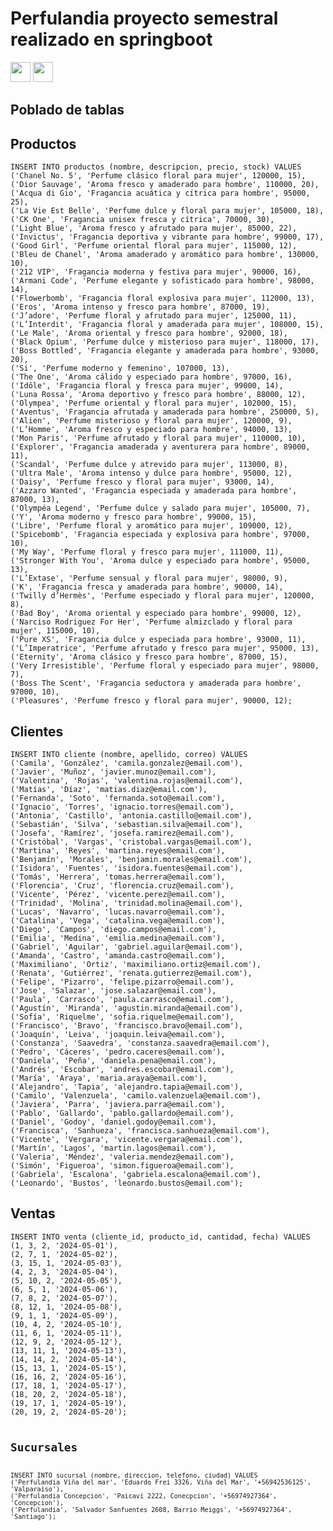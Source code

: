 <h1>Perfulandia proyecto semestral realizado en springboot</h1> 
<div>
<img width ='32px' src ='https://raw.githubusercontent.com/rahulbanerjee26/githubAboutMeGenerator/main/icons/spring.svg'> </a>
<img width ='32px' src ='https://raw.githubusercontent.com/rahulbanerjee26/githubAboutMeGenerator/main/icons/postman.svg'> </a>
</div>

<h2>Poblado de tablas</h2>

<h2>Productos</h2>
<code>INSERT INTO productos (nombre, descripcion, precio, stock) VALUES
('Chanel No. 5', 'Perfume clásico floral para mujer', 120000, 15),
('Dior Sauvage', 'Aroma fresco y amaderado para hombre', 110000, 20),
('Acqua di Gio', 'Fragancia acuática y cítrica para hombre', 95000, 25),
('La Vie Est Belle', 'Perfume dulce y floral para mujer', 105000, 18),
('CK One', 'Fragancia unisex fresca y cítrica', 70000, 30),
('Light Blue', 'Aroma fresco y afrutado para mujer', 85000, 22),
('Invictus', 'Fragancia deportiva y vibrante para hombre', 99000, 17),
('Good Girl', 'Perfume oriental floral para mujer', 115000, 12),
('Bleu de Chanel', 'Aroma amaderado y aromático para hombre', 130000, 10),
('212 VIP', 'Fragancia moderna y festiva para mujer', 90000, 16),
('Armani Code', 'Perfume elegante y sofisticado para hombre', 98000, 14),
('Flowerbomb', 'Fragancia floral explosiva para mujer', 112000, 13),
('Eros', 'Aroma intenso y fresco para hombre', 87000, 19),
('J’adore', 'Perfume floral y afrutado para mujer', 125000, 11),
('L’Interdit', 'Fragancia floral y amaderada para mujer', 108000, 15),
('Le Male', 'Aroma oriental y fresco para hombre', 92000, 18),
('Black Opium', 'Perfume dulce y misterioso para mujer', 118000, 17),
('Boss Bottled', 'Fragancia elegante y amaderada para hombre', 93000, 20),
('Si', 'Perfume moderno y femenino', 107000, 13),
('The One', 'Aroma cálido y especiado para hombre', 97000, 16),
('Idôle', 'Fragancia floral y fresca para mujer', 99000, 14),
('Luna Rossa', 'Aroma deportivo y fresco para hombre', 88000, 12),
('Olympea', 'Perfume oriental y floral para mujer', 102000, 15),
('Aventus', 'Fragancia afrutada y amaderada para hombre', 250000, 5),
('Alien', 'Perfume misterioso y floral para mujer', 120000, 9),
('L’Homme', 'Aroma fresco y especiado para hombre', 94000, 13),
('Mon Paris', 'Perfume afrutado y floral para mujer', 110000, 10),
('Explorer', 'Fragancia amaderada y aventurera para hombre', 89000, 11),
('Scandal', 'Perfume dulce y atrevido para mujer', 113000, 8),
('Ultra Male', 'Aroma intenso y dulce para hombre', 95000, 12),
('Daisy', 'Perfume fresco y floral para mujer', 93000, 14),
('Azzaro Wanted', 'Fragancia especiada y amaderada para hombre', 87000, 13),
('Olympéa Legend', 'Perfume dulce y salado para mujer', 105000, 7),
('Y', 'Aroma moderno y fresco para hombre', 99000, 15),
('Libre', 'Perfume floral y aromático para mujer', 109000, 12),
('Spicebomb', 'Fragancia especiada y explosiva para hombre', 97000, 10),
('My Way', 'Perfume floral y fresco para mujer', 111000, 11),
('Stronger With You', 'Aroma dulce y especiado para hombre', 95000, 13),
('L’Extase', 'Perfume sensual y floral para mujer', 98000, 9),
('K', 'Fragancia fresca y amaderada para hombre', 90000, 14),
('Twilly d’Hermès', 'Perfume especiado y floral para mujer', 120000, 8),
('Bad Boy', 'Aroma oriental y especiado para hombre', 99000, 12),
('Narciso Rodriguez For Her', 'Perfume almizclado y floral para mujer', 115000, 10),
('Pure XS', 'Fragancia dulce y especiada para hombre', 93000, 11),
('L’Imperatrice', 'Perfume afrutado y fresco para mujer', 95000, 13),
('Eternity', 'Aroma clásico y fresco para hombre', 87000, 15),
('Very Irresistible', 'Perfume floral y especiado para mujer', 98000, 7),
('Boss The Scent', 'Fragancia seductora y amaderada para hombre', 97000, 10),
('Pleasures', 'Perfume fresco y floral para mujer', 90000, 12);</code>

<h2>Clientes</h2>
<code>INSERT INTO cliente (nombre, apellido, correo) VALUES
('Camila', 'González', 'camila.gonzalez@email.com'),
('Javier', 'Muñoz', 'javier.munoz@email.com'),
('Valentina', 'Rojas', 'valentina.rojas@email.com'),
('Matías', 'Díaz', 'matias.diaz@email.com'),
('Fernanda', 'Soto', 'fernanda.soto@email.com'),
('Ignacio', 'Torres', 'ignacio.torres@email.com'),
('Antonia', 'Castillo', 'antonia.castillo@email.com'),
('Sebastián', 'Silva', 'sebastian.silva@email.com'),
('Josefa', 'Ramírez', 'josefa.ramirez@email.com'),
('Cristóbal', 'Vargas', 'cristobal.vargas@email.com'),
('Martina', 'Reyes', 'martina.reyes@email.com'),
('Benjamín', 'Morales', 'benjamin.morales@email.com'),
('Isidora', 'Fuentes', 'isidora.fuentes@email.com'),
('Tomás', 'Herrera', 'tomas.herrera@email.com'),
('Florencia', 'Cruz', 'florencia.cruz@email.com'),
('Vicente', 'Pérez', 'vicente.perez@email.com'),
('Trinidad', 'Molina', 'trinidad.molina@email.com'),
('Lucas', 'Navarro', 'lucas.navarro@email.com'),
('Catalina', 'Vega', 'catalina.vega@email.com'),
('Diego', 'Campos', 'diego.campos@email.com'),
('Emilia', 'Medina', 'emilia.medina@email.com'),
('Gabriel', 'Aguilar', 'gabriel.aguilar@email.com'),
('Amanda', 'Castro', 'amanda.castro@email.com'),
('Maximiliano', 'Ortiz', 'maximiliano.ortiz@email.com'),
('Renata', 'Gutiérrez', 'renata.gutierrez@email.com'),
('Felipe', 'Pizarro', 'felipe.pizarro@email.com'),
('Jose', 'Salazar', 'jose.salazar@email.com'),
('Paula', 'Carrasco', 'paula.carrasco@email.com'),
('Agustín', 'Miranda', 'agustin.miranda@email.com'),
('Sofía', 'Riquelme', 'sofia.riquelme@email.com'),
('Francisco', 'Bravo', 'francisco.bravo@email.com'),
('Joaquín', 'Leiva', 'joaquin.leiva@email.com'),
('Constanza', 'Saavedra', 'constanza.saavedra@email.com'),
('Pedro', 'Cáceres', 'pedro.caceres@email.com'),
('Daniela', 'Peña', 'daniela.pena@email.com'),
('Andrés', 'Escobar', 'andres.escobar@email.com'),
('María', 'Araya', 'maria.araya@email.com'),
('Alejandro', 'Tapia', 'alejandro.tapia@email.com'),
('Camilo', 'Valenzuela', 'camilo.valenzuela@email.com'),
('Javiera', 'Parra', 'javiera.parra@email.com'),
('Pablo', 'Gallardo', 'pablo.gallardo@email.com'),
('Daniel', 'Godoy', 'daniel.godoy@email.com'),
('Francisca', 'Sanhueza', 'francisca.sanhueza@email.com'),
('Vicente', 'Vergara', 'vicente.vergara@email.com'),
('Martín', 'Lagos', 'martin.lagos@email.com'),
('Valeria', 'Méndez', 'valeria.mendez@email.com'),
('Simón', 'Figueroa', 'simon.figueroa@email.com'),
('Gabriela', 'Escalona', 'gabriela.escalona@email.com'),
('Leonardo', 'Bustos', 'leonardo.bustos@email.com');</code>

<h2>Ventas</h2>
<code>INSERT INTO venta (cliente_id, producto_id, cantidad, fecha) VALUES
(1, 3, 2, '2024-05-01'),
(2, 7, 1, '2024-05-02'),
(3, 15, 1, '2024-05-03'),
(4, 2, 3, '2024-05-04'),
(5, 10, 2, '2024-05-05'),
(6, 5, 1, '2024-05-06'),
(7, 8, 2, '2024-05-07'),
(8, 12, 1, '2024-05-08'),
(9, 1, 1, '2024-05-09'),
(10, 4, 2, '2024-05-10'),
(11, 6, 1, '2024-05-11'),
(12, 9, 2, '2024-05-12'),
(13, 11, 1, '2024-05-13'),
(14, 14, 2, '2024-05-14'),
(15, 13, 1, '2024-05-15'),
(16, 16, 2, '2024-05-16'),
(17, 18, 1, '2024-05-17'),
(18, 20, 2, '2024-05-18'),
(19, 17, 1, '2024-05-19'),
(20, 19, 2, '2024-05-20');

<h2>Sucursales</h2>
<code>INSERT INTO sucursal (nombre, direccion, telefono, ciudad) VALUES
('Perfulandia Viña del mar', 'Eduardo Frei 3326, Viña del Mar', '+56942536125', 'Valparaíso'),
('Perfulandia Concepcion', 'Paicaví 2222, Conecpcion', '+56974927364', 'Concepcion'),
('Perfulandia', 'Salvador Sanfuentes 2608, Barrio Meiggs', '+56974927364', 'Santiago');</code>